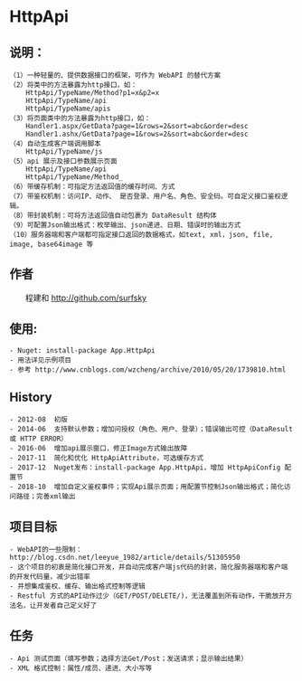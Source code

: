 ﻿HttpApi
==================================


## 说明：
    （1）一种轻量的、提供数据接口的框架，可作为 WebAPI 的替代方案
    （2）将类中的方法暴露为http接口，如：
        HttpApi/TypeName/Method?p1=x&p2=x
        HttpApi/TypeName/api
        HttpApi/TypeName/apis
    （3）将页面类中的方法暴露为http接口，如：
        Handler1.aspx/GetData?page=1&rows=2&sort=abc&order=desc
        Handler1.ashx/GetData?page=1&rows=2&sort=abc&order=desc
    （4）自动生成客户端调用脚本
        HttpApi/TypeName/js
    （5）api 展示及接口参数展示页面
        HttpApi/TypeName/api
        HttpApi/TypeName/Method_
    （6）带缓存机制：可指定方法返回值的缓存时间、方式
    （7）带鉴权机制：访问IP、动作、 是否登录、用户名、角色、安全码。可自定义接口鉴权逻辑。
    （8）带封装机制：可将方法返回值自动包裹为 DataResult 结构体
    （9）可配置Json输出格式：枚举输出、json递进、日期、错误时的输出方式
    （10）服务器端和客户端都可指定接口返回的数据格式，如text, xml，json, file, image, base64image 等

## 作者
　　程建和
      http://github.com/surfsky

## 使用:
    - Nuget: install-package App.HttpApi
    - 用法详见示例项目
    - 参考 http://www.cnblogs.com/wzcheng/archive/2010/05/20/1739810.html

## History
    - 2012-08  初版
    - 2014-06  支持默认参数；增加问授权（角色、用户、登录）；错误输出可控（DataResult 或 HTTP ERROR）
    - 2016-06  增加api展示窗口，修正Image方式输出故障
    - 2017-11  简化和优化 HttpApiAttribute，可选缓存方式
    - 2017-12  Nuget发布：install-package App.HttpApi，增加 HttpApiConfig 配置节
    - 2018-10  增加自定义鉴权事件；实现Api展示页面；用配置节控制Json输出格式；简化访问路径；完善xml输出

## 项目目标
    - WebAPI的一些限制：http://blog.csdn.net/leeyue_1982/article/details/51305950
    - 这个项目的初衷是简化接口开发，并自动完成客户端js代码的封装，简化服务器端和客户端的开发代码量，减少出错率
    - 并想集成鉴权、缓存、输出格式控制等逻辑
    - Restful 方式的API动作过少（GET/POST/DELETE/)，无法覆盖到所有动作，干脆放开方法名，让开发者自己定义好了

## 任务
    - Api 测试页面（填写参数；选择方法Get/Post；发送请求；显示输出结果）
    - XML 格式控制：属性/成员、递进、大小写等
